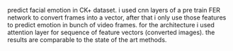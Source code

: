 predict facial emotion in CK+ dataset.
i used cnn layers of a pre train FER network to convert frames into a vector, after that i only use those features to predict emotion in bunch of video frames.
for the architecture i used attention layer for sequence of feature vectors (converted images).
the results are comparable to the state of the art methods.
